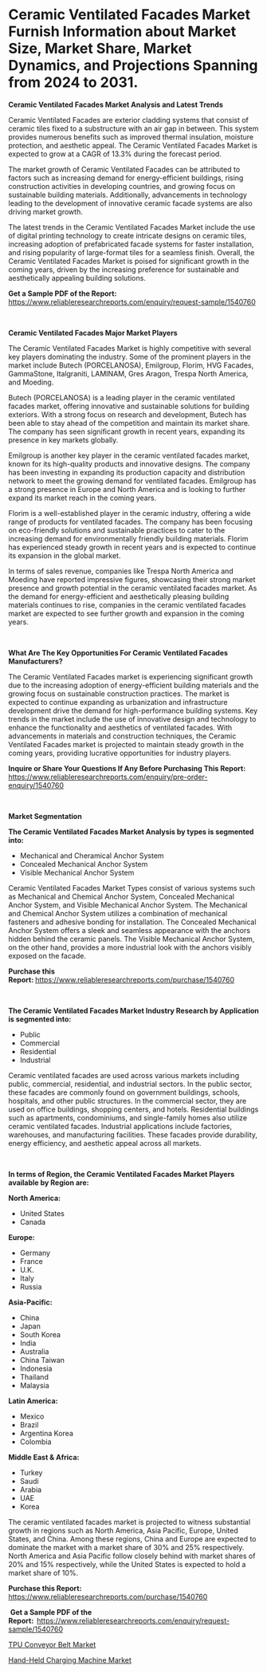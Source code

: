 <p><h1>Ceramic Ventilated Facades Market Furnish Information about Market Size, Market Share, Market Dynamics, and Projections Spanning from 2024 to 2031.</h1></p><p><strong>Ceramic Ventilated Facades Market Analysis and Latest Trends</strong></p>
<p><p>Ceramic Ventilated Facades are exterior cladding systems that consist of ceramic tiles fixed to a substructure with an air gap in between. This system provides numerous benefits such as improved thermal insulation, moisture protection, and aesthetic appeal. The Ceramic Ventilated Facades Market is expected to grow at a CAGR of 13.3% during the forecast period.</p><p>The market growth of Ceramic Ventilated Facades can be attributed to factors such as increasing demand for energy-efficient buildings, rising construction activities in developing countries, and growing focus on sustainable building materials. Additionally, advancements in technology leading to the development of innovative ceramic facade systems are also driving market growth.</p><p>The latest trends in the Ceramic Ventilated Facades Market include the use of digital printing technology to create intricate designs on ceramic tiles, increasing adoption of prefabricated facade systems for faster installation, and rising popularity of large-format tiles for a seamless finish. Overall, the Ceramic Ventilated Facades Market is poised for significant growth in the coming years, driven by the increasing preference for sustainable and aesthetically appealing building solutions.</p></p>
<p><strong>Get a Sample PDF of the Report:&nbsp;</strong> <a href="https://www.reliableresearchreports.com/enquiry/request-sample/1540760">https://www.reliableresearchreports.com/enquiry/request-sample/1540760</a></p>
<p>&nbsp;</p>
<p><strong>Ceramic Ventilated Facades Major Market Players</strong></p>
<p><p>The Ceramic Ventilated Facades Market is highly competitive with several key players dominating the industry. Some of the prominent players in the market include Butech (PORCELANOSA), Emilgroup, Florim, HVG Facades, GammaStone, Italgraniti, LAMINAM, Gres Aragon, Trespa North America, and Moeding.</p><p>Butech (PORCELANOSA) is a leading player in the ceramic ventilated facades market, offering innovative and sustainable solutions for building exteriors. With a strong focus on research and development, Butech has been able to stay ahead of the competition and maintain its market share. The company has seen significant growth in recent years, expanding its presence in key markets globally.</p><p>Emilgroup is another key player in the ceramic ventilated facades market, known for its high-quality products and innovative designs. The company has been investing in expanding its production capacity and distribution network to meet the growing demand for ventilated facades. Emilgroup has a strong presence in Europe and North America and is looking to further expand its market reach in the coming years.</p><p>Florim is a well-established player in the ceramic industry, offering a wide range of products for ventilated facades. The company has been focusing on eco-friendly solutions and sustainable practices to cater to the increasing demand for environmentally friendly building materials. Florim has experienced steady growth in recent years and is expected to continue its expansion in the global market.</p><p>In terms of sales revenue, companies like Trespa North America and Moeding have reported impressive figures, showcasing their strong market presence and growth potential in the ceramic ventilated facades market. As the demand for energy-efficient and aesthetically pleasing building materials continues to rise, companies in the ceramic ventilated facades market are expected to see further growth and expansion in the coming years.</p></p>
<p>&nbsp;</p>
<p><strong>What Are The Key Opportunities For Ceramic Ventilated Facades Manufacturers?</strong></p>
<p><p>The Ceramic Ventilated Facades market is experiencing significant growth due to the increasing adoption of energy-efficient building materials and the growing focus on sustainable construction practices. The market is expected to continue expanding as urbanization and infrastructure development drive the demand for high-performance building systems. Key trends in the market include the use of innovative design and technology to enhance the functionality and aesthetics of ventilated facades. With advancements in materials and construction techniques, the Ceramic Ventilated Facades market is projected to maintain steady growth in the coming years, providing lucrative opportunities for industry players.</p></p>
<p><strong>Inquire or Share Your Questions If Any Before Purchasing This Report:</strong> <a href="https://www.reliableresearchreports.com/enquiry/pre-order-enquiry/1540760">https://www.reliableresearchreports.com/enquiry/pre-order-enquiry/1540760</a></p>
<p>&nbsp;</p>
<p><strong>Market Segmentation</strong></p>
<p><strong>The Ceramic Ventilated Facades Market Analysis by types is segmented into:</strong></p>
<p><ul><li>Mechanical and Cheramical Anchor System</li><li>Concealed Mechanical Anchor System</li><li>Visible Mechanical Anchor System</li></ul></p>
<p><p>Ceramic Ventilated Facades Market Types consist of various systems such as Mechanical and Chemical Anchor System, Concealed Mechanical Anchor System, and Visible Mechanical Anchor System. The Mechanical and Chemical Anchor System utilizes a combination of mechanical fasteners and adhesive bonding for installation. The Concealed Mechanical Anchor System offers a sleek and seamless appearance with the anchors hidden behind the ceramic panels. The Visible Mechanical Anchor System, on the other hand, provides a more industrial look with the anchors visibly exposed on the facade.</p></p>
<p><strong>Purchase this Report:&nbsp;</strong><a href="https://www.reliableresearchreports.com/purchase/1540760">https://www.reliableresearchreports.com/purchase/1540760</a></p>
<p>&nbsp;</p>
<p><strong>The Ceramic Ventilated Facades Market Industry Research by Application is segmented into:</strong></p>
<p><ul><li>Public</li><li>Commercial</li><li>Residential</li><li>Industrial</li></ul></p>
<p><p>Ceramic ventilated facades are used across various markets including public, commercial, residential, and industrial sectors. In the public sector, these facades are commonly found on government buildings, schools, hospitals, and other public structures. In the commercial sector, they are used on office buildings, shopping centers, and hotels. Residential buildings such as apartments, condominiums, and single-family homes also utilize ceramic ventilated facades. Industrial applications include factories, warehouses, and manufacturing facilities. These facades provide durability, energy efficiency, and aesthetic appeal across all markets.</p></p>
<p>&nbsp;</p>
<p><strong>In terms of Region, the Ceramic Ventilated Facades Market Players available by Region are:</strong></p>
<p>
    <p> <strong> North America: </strong>
        <ul>
            <li>United States</li>
            <li>Canada</li>
        </ul>
        </p> 
    <p> <strong> Europe: </strong>
        <ul>
            <li>Germany</li>
            <li>France</li>
            <li>U.K.</li>
            <li>Italy</li>
            <li>Russia</li>
        </ul>
        </p> 
    <p> <strong> Asia-Pacific: </strong>
        <ul>
            <li>China</li>
            <li>Japan</li>
            <li>South Korea</li>
            <li>India</li>
            <li>Australia</li>
            <li>China Taiwan</li>
            <li>Indonesia</li>
            <li>Thailand</li>
            <li>Malaysia</li>
        </ul>
        </p> 
    <p> <strong> Latin America: </strong>
        <ul>
            <li>Mexico</li>
            <li>Brazil</li>
            <li>Argentina Korea</li>
            <li>Colombia</li>
        </ul>
        </p> 
    <p> <strong> Middle East & Africa: </strong>
        <ul>
            <li>Turkey</li>
            <li>Saudi</li>
            <li>Arabia</li>
            <li>UAE</li>
            <li>Korea</li>
        </ul>
    </p>
    </p>
<p><p>The ceramic ventilated facades market is projected to witness substantial growth in regions such as North America, Asia Pacific, Europe, United States, and China. Among these regions, China and Europe are expected to dominate the market with a market share of 30% and 25% respectively. North America and Asia Pacific follow closely behind with market shares of 20% and 15% respectively, while the United States is expected to hold a market share of 10%.</p></p>
<p><strong>Purchase this Report: </strong><a href="https://www.reliableresearchreports.com/purchase/1540760">https://www.reliableresearchreports.com/purchase/1540760</a></p>
<p>&nbsp;<strong>Get a Sample PDF of the Report:&nbsp;&nbsp;</strong><a href="https://www.reliableresearchreports.com/enquiry/request-sample/1540760">https://www.reliableresearchreports.com/enquiry/request-sample/1540760</a></p>
<p><strong></strong></p>
<p><p><a href="https://github.com/nancykennedykellievqfqt2/Market-Research-Report-List-1/blob/main/tpu-conveyor-belt-market.md">TPU Conveyor Belt Market</a></p><p><a href="https://iodized-pantydraco-05c.notion.site/Decoding-the-Hand-Held-Charging-Machine-Market-A-Deep-Dive-into-the-Latest-Market-Trends-Market-Se-ecf721d079c0478e855b763ccf945b3f">Hand-Held Charging Machine Market</a></p></p>